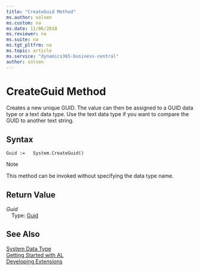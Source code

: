 ```yaml
---
title: "CreateGuid Method"
ms.author: solsen
ms.custom: na
ms.date: 11/06/2018
ms.reviewer: na
ms.suite: na
ms.tgt_pltfrm: na
ms.topic: article
ms.service: "dynamics365-business-central"
author: solsen
---
```

[//]: # (START>DO_NOT_EDIT)
[//]: # (IMPORTANT:Do not edit any of the content between here and the END>DO_NOT_EDIT.)
[//]: # (Any modifications should be made in the .xml files in the ModernDev repo.)
# CreateGuid Method
Creates a new unique GUID. The value can then be assigned to a GUID data type or a text data type. Use the text data type if you want to compare the GUID to another text string.

## Syntax
```
Guid :=   System.CreateGuid()
```
> [!NOTE]  
> This method can be invoked without specifying the data type name.  


## Return Value
*Guid*  
&emsp;Type: [Guid](../guid/guid-data-type.md)  
  


[//]: # (IMPORTANT: END>DO_NOT_EDIT)
## See Also
[System Data Type](system-data-type.md)  
[Getting Started with AL](../../devenv-get-started.md)  
[Developing Extensions](../../devenv-dev-overview.md)
